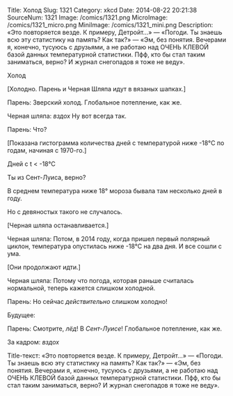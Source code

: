 Title: Холод 
Slug: 1321 
Category: xkcd 
Date: 2014-08-22 20:21:38 
SourceNum: 1321 
Image: /comics/1321.png 
MicroImage: /comics/1321_micro.png 
MiniImage: /comics/1321_mini.png 
Description: «Это повторяется везде. К примеру, Детройт…» — «Погоди. Ты знаешь всю эту статистику на память? Как так?» — «Эм, без понятия. Вечерами я, конечно, тусуюсь с друзьями, а не работаю над ОЧЕНЬ КЛЕВОЙ базой данных температурной статистики. Пфф, кто бы стал таким заниматься, верно? И журнал снегопадов я тоже не веду». 

Холод

[Холодно. Парень и Черная Шляпа идут в вязаных шапках.]

Парень: Зверский холод. Глобальное потепление, как же.

Черная шляпа: *вздох* Ну вот всегда так.

Парень: Что?

[Показана гистограмма количества дней с температурой ниже -18°C по годам, начиная с 1970-го.]

Дней с t < -18°C

Ты из Сент-Луиса, верно?

В среднем температура ниже 18° мороза бывала там несколько дней в году.

Но с девяностых такого не случалось.

[Черная шляпа останавливается.]

Черная шляпа: Потом, в 2014 году, когда пришел первый полярный циклон, температура опустилась ниже -18°C на два дня.
И все сошли с ума.

[Они продолжают идти.]

Черная шляпа: Потому что погода, которая раньше считалась нормальной, теперь кажется слишком холодной.

Парень: Но сейчас _действительно_ слишком холодно!

Будущее:

Парень: Смотрите, *лёд*! В *Сент-Луисе*! Глобальное потепление, как же.

За кадром: *вздох*

Title-текст: «Это повторяется везде. К примеру, Детройт…» — «Погоди. Ты знаешь всю эту статистику на память? Как так?» — «Эм, без понятия. Вечерами я, конечно, тусуюсь с друзьями, а не работаю над ОЧЕНЬ КЛЕВОЙ базой данных температурной статистики. Пфф, кто бы стал таким заниматься, верно? И журнал снегопадов я тоже не веду».